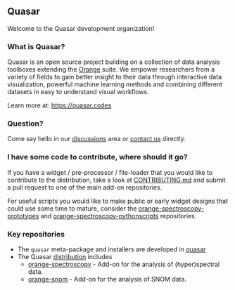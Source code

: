 ## Quasar

Welcome to the Quasar development organization!

### What is Quasar?

Quasar is an open source project building on a collection of data analysis toolboxes
extending the [Orange](https://orangedatamining.com/) suite. We empower researchers from a variety of fields to gain
better insight to their data through interactive data visualization, powerful machine
learning methods and combining different datasets in easy to understand visual workflows.

Learn more at: https://quasar.codes

### Question?

Come say hello in our [discussions](https://github.com/Quasars/orange-spectroscopy/discussions) area or [contact us](https://quasar.codes/contact/) directly.

### I have some code to contribute, where should it go?

If you have a widget / pre-processor / file-loader that you would like to contribute to the distribution,
take a look at [CONTRIBUTING.md](https://github.com/Quasars/orange-spectroscopy/blob/master/CONTRIBUTING.md)
and submit a pull request to one of the main add-on repositories.

For useful scripts you would like to make public or early widget designs that could use some time to mature,
consider the [orange-spectroscopy-prototypes](https://github.com/Quasars/orange-spectroscopy-prototypes)
and [orange-spectroscopy-pythonscripts](https://github.com/Quasars/orange-spectroscopy-pythonscripts) repositories.

### Key repositories

- The `quasar` meta-package and installers are developed in [quasar](https://github.com/Quasars/quasar)
- The Quasar [distribution](https://quasar.codes/download/) includes
    - [orange-spectroscopy](https://github.com/Quasars/orange-spectroscopy) - Add-on for the analysis of (hyper)spectral data.
    - [orange-snom](https://github.com/Quasars/orange-snom) - Add-on for the analysis of SNOM data.